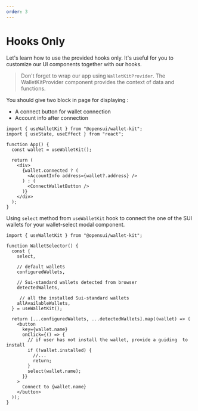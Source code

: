 ```yaml
---
order: 3
---
```


# Hooks Only

Let's learn how to use the provided hooks only. It's useful for you to customize our UI components together with our hooks.

> Don't forget to wrap our app using `WalletKitProvider`. The WalletKitProvider component provides the context of data and functions.

You should give two block in page for displaying :

* A connect button for wallet connection
* Account info after connection

```
import { useWalletKit } from "@opensui/wallet-kit";
import { useState, useEffect } from "react";

function App() {
  const wallet = useWalletKit();

  return (
    <div>
      {wallet.connected ? (
        <AccountInfo address={wallet?.address} />
      ) : (
        <ConnectWalletButton />
      )}
    </div>
  );
}
```

Using `select` method from `useWalletKit` hook to connect the one of the SUI wallets for your wallet-select modal component.

```
import { useWalletKit } from "@opensui/wallet-kit";

function WalletSelector() {
  const {
    select,
    
    // default wallets
    configuredWallets, 
    
    // Sui-standard wallets detected from browser
    detectedWallets, 
    
     // all the installed Sui-standard wallets
    allAvailableWallets,
  } = useWalletKit();

  return [...configuredWallets, ...detectedWallets].map((wallet) => (
    <button
      key={wallet.name}
      onClick={() => {
        // if user has not install the wallet, provide a guiding  to install
        if (!wallet.installed) {
          //...
          return;
        }
        select(wallet.name);
      }}
    >
      Connect to {wallet.name}
    </button>
  ));
}
```
